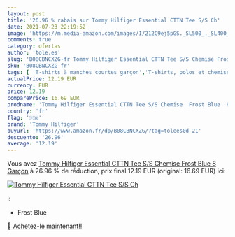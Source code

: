 ```yaml
---
layout: post
title: '26.96 % rabais sur Tommy Hilfiger Essential CTTN Tee S/S Ch'
date: 2021-07-23 22:19:52
image: 'https://m.media-amazon.com/images/I/212C9ej5pGS._SL500_._SL400_.jpg'
comments: true
category: ofertas
author: 'tole.es'
slug: 'B08CBNCXZG-fr Tommy Hilfiger Essential CTTN Tee S/S Chemise Frost Blue 8...'
sku: 'B08CBNCXZG-fr'
tags: [ 'T-shirts à manches courtes garçon','T-shirts, polos et chemises garçon','Vêtements','Vêtements garçon','tommy hilfiger', ]
actualPrice: 12.19 EUR
currency: EUR
price: 12.19
comparePrice: 16.69 EUR
prodname: 'Tommy Hilfiger Essential CTTN Tee S/S Chemise  Frost Blue  8 Garçon'
country: 'fr'
flag: '🇫🇷'
brand: 'Tommy Hilfiger'
buyurl: 'https://www.amazon.fr/dp/B08CBNCXZG/?tag=tolees0d-21'
descuento: '26.96'
average: '12.19'
---
```


Vous avez [Tommy Hilfiger Essential CTTN Tee S/S Chemise  Frost Blue  8 Garçon](https://www.amazon.fr/dp/B08CBNCXZG/?tag=tolees0d-21)  à  26.96 % de réduction, prix final  12.19 EUR (original: 16.69 EUR) ici:

[![Tommy Hilfiger Essential CTTN Tee S/S Ch](https://m.media-amazon.com/images/I/212C9ej5pGS._SL500_._SL400_.jpg)](https://www.amazon.fr/dp/B08CBNCXZG/?tag=tolees0d-21)

ℹ️:

- Frost Blue

[🛒 Achetez-le maintenant!!](https://www.amazon.fr/dp/B08CBNCXZG/?tag=tolees0d-21)
